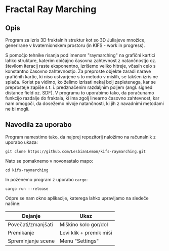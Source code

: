 # Fractal Ray Marching

## Opis
Program za izris 3D fraktalnih struktur kot so 3D Juliajeve množice, generirane v kvaternionskem prostoru (in KIFS - work in progress).

S pomočjo tehnike risanja pod imenom "raymarching" na grafični kartici lahko strukture, katerim običajno časovna zahtevnost z natančnostjo oz. številom iteracij raste eksponentno, izrišemo veliko hitreje, včasih celo s konstantno časovno zahtevnostjo.
Za preproste objekte zaradi narave grafičnih kartic, ki niso ustvarjene s to metodo v mislih, se takšen izris ne splača.
Korist pa vidimo, ko želimo izrisati nekaj bolj zapletenega, kar se preprosteje zapiše s t. i. predznačenim razdaljnim poljem (angl. signed distance field oz. SDF).
V programu to uporabimo tako, da poračunamo funkcijo razdalje do fraktala, ki ima zgolj linearno časovno zahtevnost, kar nam omogoči, da dosežemo nivoje natančnosti, ki jih z navadnimi metodami ne bi mogli.

## Navodila za uporabo
Program namestimo tako, da najprej repozitorij naložimo na računalnik z uporabo ukaza:

```console
git clone https://github.com/LesbianLemon/kifs-raymarching.git
```
Nato se pomaknemo v novonastalo mapo:

```console
cd kifs-raymarching
```

In poženemo program z uporabo `cargo`:

```console
cargo run --release
```

Odpre se nam okno aplikacije, katerega lahko upravljamo na sledeče načine:

| Dejanje            | Ukaz                     |
| ------------------ | ------------------------ |
| Povečati/zmanjšati | Miškino kolo gor/dol     |
| Premikanje         | Levi klik + premik miši  |
| Spreminjanje scene | Menu "Settings"          |